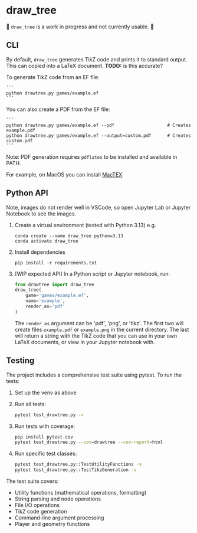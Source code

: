 # draw_tree

🚧 `draw_tree` is a work in progress and not currently usable. 🚧


## CLI

By default, `draw_tree` generates TikZ code and prints it to standard output.
This can copied into a LaTeX document. **TODO:** is this accurate?

To generate TikZ code from an EF file:

    ```
    python drawtree.py games/example.ef
    ```

You can also create a PDF from the EF file:

    ```
    python drawtree.py games/example.ef --pdf                    # Creates example.pdf
    python drawtree.py games/example.ef --output=custom.pdf      # Creates custom.pdf
    ```

Note: PDF generation requires `pdflatex` to be installed and available in PATH.

For example, on MacOS you can install [MacTEX](https://www.tug.org/mactex/mactex-download.html)

## Python API

Note, images do not render well in VSCode, so open Jupyter Lab or Jupyter Notebook to see the images.

1. Create a virtual environment (tested with Python 3.13) e.g.

    ```
    conda create --name draw_tree python=3.13
    conda activate draw_tree
    ```
2. Install dependencies

    ```
    pip install -r requirements.txt
    ```
3. [WIP expected API] In a Python script or Jupyter notebook, run:

    ```python
    from drawtree import draw_tree
    draw_tree(
        game='games/example.ef',
        name='example',
        render_as='pdf'
    )
    ```
    The `render_as` argument can be 'pdf', 'png', or 'tikz'. The first two will create files `example.pdf` or `example.png` in the current directory. The last will return a string with the TikZ code that you can use in your own LaTeX documents, or view in your Jupyter notebook with.

## Testing

The project includes a comprehensive test suite using pytest. To run the tests:

1. Set up the venv as above

2. Run all tests:
    ```bash
    pytest test_drawtree.py -v
    ```

3. Run tests with coverage:
    ```bash
    pip install pytest-cov
    pytest test_drawtree.py --cov=drawtree --cov-report=html
    ```

4. Run specific test classes:
    ```bash
    pytest test_drawtree.py::TestUtilityFunctions -v
    pytest test_drawtree.py::TestTikzGeneration -v
    ```

The test suite covers:
- Utility functions (mathematical operations, formatting)
- String parsing and node operations
- File I/O operations
- TikZ code generation
- Command-line argument processing
- Player and geometry functions